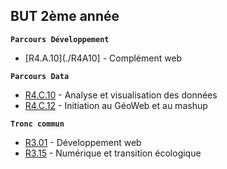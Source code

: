 ## BUT 2ème année

**`Parcours Développement`**
- [R4.A.10](./R4A10] - Complément web

**`Parcours Data`**
- [R4.C.10](./R4C10) - Analyse et visualisation des données
- [R4.C.12](./R4C12) - Initiation au GéoWeb et au mashup

**`Tronc commun`**
- [R3.01](./R301) - Développement web
- [R3.15](./R315) - Numérique et transition écologique
